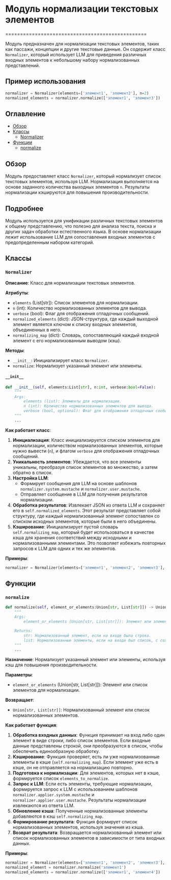 # Модуль нормализации текстовых элементов
================================================

Модуль предназначен для нормализации текстовых элементов, таких как пассажи, концепции и другие текстовые данные.
Он содержит класс `Normalizer`, который использует LLM для приведения различных входных элементов к небольшому набору нормализованных представлений.

Пример использования
----------------------

```python
normalizer = Normalizer(elements=['элемент1', 'элемент2'], n=2)
normalized_elements = normalizer.normalize(['элемент1', 'элемент3'])
```

## Оглавление

- [Обзор](#обзор)
- [Классы](#классы)
    - [Normalizer](#normalizer)
- [Функции](#функции)
    - [normalize](#normalize)

## Обзор

Модуль предоставляет класс `Normalizer`, который нормализует список текстовых элементов, используя LLM.
Нормализация выполняется на основе заданного количества выходных элементов `n`. Результаты нормализации кэшируются для повышения производительности.

## Подробнее

Модуль используется для унификации различных текстовых элементов к общему представлению, что полезно для анализа текста, поиска и других задач обработки естественного языка.
В основе нормализации лежит использование LLM для сопоставления входных элементов с предопределенным набором категорий.

## Классы

### `Normalizer`

**Описание**: Класс для нормализации текстовых элементов.

**Атрибуты**:

- `elements` (List[str]): Список элементов для нормализации.
- `n` (int): Количество нормализованных элементов для вывода.
- `verbose` (bool): Флаг для отображения отладочных сообщений.
- `normalized_elements` (dict): JSON-структура, где каждый выходной элемент является ключом к списку входных элементов, объединенных в него.
- `normalizing_map` (dict): Словарь, сопоставляющий каждый входной элемент с его нормализованным выводом (кэш).

**Методы**:

- `__init__`: Инициализирует класс `Normalizer`.
- `normalize`: Нормализует указанный элемент или элементы.

#### `__init__`

```python
def __init__(self, elements:List[str], n:int, verbose:bool=False):
    """
    Args:
        elements (list): Элементы для нормализации.
        n (int): Количество нормализованных элементов для вывода.
        verbose (bool, optional): Флаг для отображения отладочных сообщений. По умолчанию `False`.
    """
    ...
```

**Как работает класс**:

1.  **Инициализация**: Класс инициализируется списком элементов для нормализации, количеством нормализованных элементов, которые нужно вывести (`n`), и флагом `verbose` для отображения отладочных сообщений.
2.  **Уникальность элементов**: Убеждается, что все элементы уникальны, преобразуя список элементов во множество, а затем обратно в список.
3.  **Настройка LLM**:
    *   Формирует сообщения для LLM на основе шаблонов `normalizer.system.mustache` и `normalizer.user.mustache`.
    *   Отправляет сообщение в LLM для получения результатов нормализации.
4.  **Обработка результатов**: Извлекает JSON из ответа LLM и сохраняет его в `self.normalized_elements`.
    Этот результат представляет собой структуру, где каждый нормализованный элемент сопоставлен со списком исходных элементов, которые были в него объединены.
5.  **Кэширование**: Инициализирует пустой словарь `self.normalizing_map`, который будет использоваться в качестве кэша для хранения соответствий между исходными и нормализованными элементами. Это позволяет избежать повторных запросов к LLM для одних и тех же элементов.

**Примеры**:

```python
normalizer = Normalizer(elements=['элемент1', 'элемент2', 'элемент3'], n=2, verbose=True)
```

## Функции

### `normalize`

```python
def normalize(self, element_or_elements:Union[str, List[str]]) -> Union[str, List[str]]:
    """
    Args:
        element_or_elements (Union[str, List[str]]): Элемент или элементы для нормализации.

    Returns:
        str: Нормализованный элемент, если на входе была строка.
        list: Нормализованные элементы, если на входе был список, с сохранением порядка элементов входа.
    """
    ...
```

**Назначение**: Нормализует указанный элемент или элементы, используя кэш для повышения производительности.

**Параметры**:

- `element_or_elements` (Union[str, List[str]]): Элемент или список элементов для нормализации.

**Возвращает**:

- `Union[str, List[str]]`: Нормализованный элемент или список нормализованных элементов.

**Как работает функция**:

1.  **Обработка входных данных**: Функция принимает на вход либо один элемент в виде строки, либо список элементов. Если входные данные представлены строкой, они преобразуются в список, чтобы обеспечить единообразную обработку.
2.  **Кэширование**: Функция проверяет, есть ли уже нормализованные элементы в кэше (`self.normalizing_map`). Если элемент уже есть в кэше, он не отправляется на нормализацию повторно.
3.  **Подготовка к нормализации**: Для элементов, которых нет в кэше, формируется список `elements_to_normalize`.
4.  **Запрос к LLM**: Если есть элементы, требующие нормализации, формируется запрос к LLM с использованием шаблонов `normalizer.applier.system.mustache` и `normalizer.applier.user.mustache`.
    Результаты нормализации извлекаются из ответа LLM.
5.  **Обновление кэша**: Полученные нормализованные элементы добавляются в кэш `self.normalizing_map`.
6.  **Формирование результата**: Функция формирует список нормализованных элементов, используя значения из кэша.
7.  **Возврат результата**: Возвращается нормализованный элемент или список нормализованных элементов в зависимости от типа входных данных.

**Примеры**:

```python
normalizer = Normalizer(elements=['элемент1', 'элемент2', 'элемент3'], n=2)
normalized_element = normalizer.normalize('элемент1')
normalized_elements = normalizer.normalize(['элемент1', 'элемент4'])
```